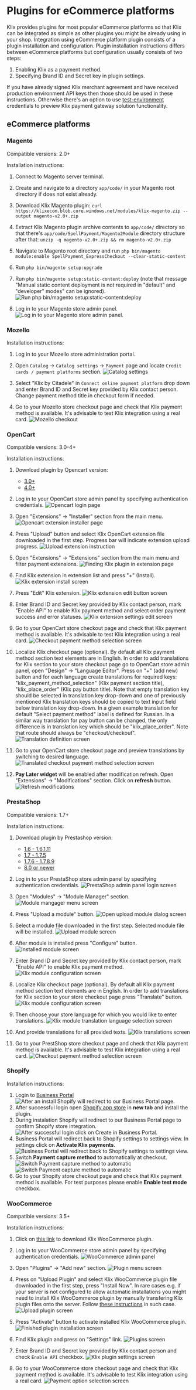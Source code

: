 # Plugins for eCommerce platforms

Klix provides plugins for most popular eCommerce platforms so that Klix can be integrated as simple as other plugins you might be already using in your shop. Integration using eCommerce platform plugin consists of a plugin installation and configuration. Plugin installation instructions differs between eCommerce platforms but configuration usually consists of two steps:

1. Enabling Klix as a payment method.
2. Specifying Brand ID and Secret key in plugin settings.

If you have already signed Klix merchant agreement and have received production environment API keys then those should be used in these instructions. Otherwise there's an option to use [test-environment](/../test-environment) credentials to preview Klix payment gateway solution functionality.

## eCommerce platforms

### Magento

Compatible versions: 2.0+

Installation instructions:

1. Connect to Magento server terminal.
2. Create and navigate to a directory `app/code/` in your Magento root directory if does not exist already.
3. Download Klix Magento plugin: `curl https://klixecom.blob.core.windows.net/modules/klix-magento.zip --output magento-v2.0+.zip`
4. Extract Klix Magento plugin archive contents to `app/code/` directory so that there's `app/code/SpellPayment/Magento2Module` directory structure after that: `unzip -q magento-v2.0+.zip && rm magento-v2.0+.zip`
5. Navigate to Magento root directory and run `php bin/magento module:enable SpellPayment_ExpressCheckout --clear-static-content`
6. Run `php bin/magento setup:upgrade`
7. Run `php bin/magento setup:static-content:deploy` (note that message "Manual static content deployment is not required in "default" and "developer" modes" can be ignored).
![Run php bin/magento setup:static-content:deploy](../images/ecommerce-platforms/magento/1_run_commands.png#instruction-image)

8. Log in to your Magento store admin panel.
![Log in to your Magento store admin panel.](../images/ecommerce-platforms/magento/2_login.png#instruction-image)

### Mozello

Installation instructions:

1. Log in to your Mozello store administration portal.
2. Open `Catalog` -> `Catalog settings` -> `Payment` page and locate `Credit cards / payment platforms` section.
![Catalog settings](../images/ecommerce-platforms/mozello/1_provide_klix_settings.png#instruction-image)

3. Select "Klix by Citadele" in `Connect online payment platform` drop down and enter Brand ID and Secret key provided by Klix contact person. Change payment method title in checkout form if needed.
4. Go to your Mozello store checkout page and check that Klix payment method is available. It's advisable to test Klix integration using a real card.
![Mozello checkout](../images/ecommerce-platforms/mozello/2_preview_klix_payment_method.png#instruction-image)


### OpenCart

Compatible versions: 3.0-4+

Installation instructions:

1. Download plugin by Opencart version:
    * [3.0+](https://klixecom.blob.core.windows.net/modules/opencart-v3.0+.ocmod.zip)
    * [4.0+](https://klixecom.blob.core.windows.net/modules/oc/klix.ocmod.zip) 
2. Log in to your OpenCart store admin panel by specifying authentication credentials.
![Opencart login page](../images/ecommerce-platforms/opencart/1_login.png#instruction-image)


3. Open "Extensions" -> "Installer" section from the main menu.
![Opencart extension installer page](../images/ecommerce-platforms/opencart/2_open_extension_upload_section.png#instruction-image)

4. Press "Upload" button and select Klix OpenCart extension file downloaded in the first step. Progress bar will indicate extension upload progress.
![Upload extension instruction](../images/ecommerce-platforms/opencart/3_upload_extension.png#instruction-image)

5. Open "Extensions" -> "Extensions" section from the main menu and filter payment extensions.
![Finding Klix plugin in extension page](../images/ecommerce-platforms/opencart/4_filter_extensions.png#instruction-image)

6. Find Klix extension in extension list and press "+" (Install).
![Klix extension install screen](../images/ecommerce-platforms/opencart/5_install_extension.png#instruction-image)

7. Press "Edit" Klix extension.
![Klix extension edit button screen](../images/ecommerce-platforms/opencart/6_edit_extension.png#instruction-image)

8. Enter Brand ID and Secret key provided by Klix contact person, mark "Enable API" to enable Klix payment method and select order payment success and error statuses.
![Klix extension settings edit screen](../images/ecommerce-platforms/opencart/7_edit_extension_settings.png#instruction-image)

9. Go to your OpenCart store checkout page and check that Klix payment method is available. It's advisable to test Klix integration using a real card.
![Checkout payment method selection screen](../images/ecommerce-platforms/opencart/8_preview_klix_payment_method.png#instruction-image)

10. Localize Klix checkout page (optional). By default all Klix payment method section text elements are in English. In order to add translations for Klix section to your store checkout page go to OpenCart store admin panel, open "Design" -> "Language Editor". Press on "+" (add new) button and for each language create translations for required keys: "klix_payment_method_selection" (Klix payment section title), "klix_place_order" (Klix pay button title). Note that empty translation key should be selected in translation key drop-down and one of previously mentioned Klix translation keys should be copied to text input field below translation key drop-down. In a given example translation for default "Select payment method" label is defined for Russian. In a similar way translation for pay button can be changed, the only difference is in translation key which should be "klix_place_order". Note that route should always be "checkout/checkout".
![Translation definition screen](../images/ecommerce-platforms/opencart/9_localize_klix_payment_section.png#instruction-image)

11. Go to your OpenCart store checkout page and preview translations by switching to desired language.
![Translated checkout payment method selection screen](../images/ecommerce-platforms/opencart/10_preview_translated_payment_section.png#instruction-image)

12. <b>Pay Later widget</b> will be enabled after modification refresh. Open "Extensions" -> "Modifications" section. Click on <b> refresh</b> button.
![Refresh modifications](../images/ecommerce-platforms/opencart/11_modifications_refresh.png#instruction-image)


### PrestaShop

Compatible versions: 1.7+

Installation instructions:

1. Download plugin by Prestashop version:
    * [1.6 - 1.6.1.11](https://klixecom.blob.core.windows.net/modules/klix-prestashop1.6.zip)
    * [1.7 - 1.7.5](https://portal.klix.app/ecommerce_modules/prestashop-v1.7+.zip) 
    * [1.7.6 - 1.7.8.9](https://klixecom.blob.core.windows.net/modules/klix-prestashop.zip) 
    * [8.0 or newer](https://klixecom.blob.core.windows.net/modules/klix-prestashop8.zip) 

2. Log in to your PrestaShop store admin panel by specifying authentication credentials.
![PrestaShop admin panel login screen](../images/ecommerce-platforms/prestashop/1_login.png#instruction-image)

3. Open "Modules" -> "Module Manager" section.
![Module mangager menu screen](../images/ecommerce-platforms/prestashop/2_open_module_manager.png#instruction-image)

4. Press "Upload a module" button.
![Open upload module dialog screen](../images/ecommerce-platforms/prestashop/3_upload_module_button.png#instruction-image)

5. Select a module file downloaded in the first step. Selected module file will be installed.
![Upload module screen](../images/ecommerce-platforms/prestashop/4_select_module_file.png#instruction-image)

6. After module is installed press "Configure" button.
![Installed module screen](../images/ecommerce-platforms/prestashop/5_press_configure_module.png#instruction-image)

7. Enter Brand ID and Secret key provided by Klix contact person, mark "Enable API" to enable Klix payment method.
![Klix module configuration screen](../images/ecommerce-platforms/prestashop/6_configure_module.png#instruction-image)

8. Localize Klix checkout page (optional). By default all Klix payment method section text elements are in English. In order to add translations for Klix section to your store checkout page press "Translate" button.
![Klix module configuration screen](../images/ecommerce-platforms/prestashop/7_translate_module.png#instruction-image)

9. Then choose your store language for which you would like to enter translations.
![Klix module translation language selection screen](../images/ecommerce-platforms/prestashop/8_choose_language.png#instruction-image)

10.  And provide translations for all provided texts.
![Klix translations screen](../images/ecommerce-platforms/prestashop/9_provide_translations.png#instruction-image)

11. Go to your PrestShop store checkout page and check that Klix payment method is available. It's advisable to test Klix integration using a real card.
![Checkout payment method selection screen](../images/ecommerce-platforms/prestashop/10_preview_klix_payment_method.png#instruction-image)


### Shopify

Installation instructions:

1. Login to [Business Portal](https://portal.klix.app/)
![After an install Shopify will redirect to our Business Portal page.](../images/ecommerce-platforms/shopify/business-portal.png#instruction-image)
2. After successful login open [Shopify app store](https://apps.shopify.com/klix-payments) in **new tab** and install the plugin.
3. During instalation Shopify will redirect to our Business Portal page to confirm Shopify store integration.
    ![After successful login click on Create in Business Portal.](../images/ecommerce-platforms/shopify/create-merchant-business-portal.png#instruction-image)
4. Business Portal will redirect back to Shopify settings to settings view. In settings click on **Activate Klix payments**.
    ![Business Portal will redirect back to Shopify settings to settings view.](../images/ecommerce-platforms/shopify/activate-klix-payments.png#instruction-image)
5. Switch **Payment capture method** to automatically at checkout.
![Switch Payment capture method to automatic](../images/ecommerce-platforms/shopify/payment-capture-method-1.png#instruction-image)
![Switch Payment capture method to automatic](../images/ecommerce-platforms/shopify/automatically-checkout.png#instruction-image)
6. Go to your Shopify store checkout page and check that Klix payment method is available. For test purposes please enable **Enable test mode** checkbox.

### WooCommerce

Compatible versions: 3.5+

Installation instructions:

1. Click on [this link](https://klixecom.blob.core.windows.net/modules/spell-woocommerce.zip) to download Klix WooCommerce plugin.
2. Log in to your WooCommerce store admin panel by specifying authentication credentials.
![WooCommerce admin panel](../images/ecommerce-platforms/woocommerce/1_login.png#instruction-image)

3. Open "Plugins" -> "Add new" section.
![Plugin menu screen](../images/ecommerce-platforms/woocommerce/2_select_plugin_menu.png#instruction-image)

4. Press on "Upload Plugin" and select Klix WooCommerce plugin file downloaded in the first step, press "Install Now". In rare cases e.g. if your server is not configured to allow automatic installations you might need to install Klix WooCommerce plugin by manually transfering Klix plugin files onto the server. Follow [these instructions](https://wordpress.org/support/article/managing-plugins/#manual-plugin-installation) in such case.
![Upload plugin screen](../images/ecommerce-platforms/woocommerce/3_upload_plugin.png#instruction-image)

5. Press "Activate" button to activate installed Klix WooCommerce plugin.
![Finished plugin installation screen](../images/ecommerce-platforms/woocommerce/4_activate_plugin.png#instruction-image)

6. Find Klix plugin and press on "Settings" link.
![Plugins screen](../images/ecommerce-platforms/woocommerce/5_find_klix_plugin.png#instruction-image)

7. Enter Brand ID and Secret key provided by Klix contact person and check `Enable API` checkbox.
![Klix plugin settings screen](../images/ecommerce-platforms/woocommerce/6_specify_klix_plugin_settings.png#instruction-image)

8. Go to your WooCommerce store checkout page and check that Klix payment method is available. It's advisable to test Klix integration using a real card.
![Payment option selection screen](../images/ecommerce-platforms/woocommerce/7_test_klix_payment_option.png#instruction-image)
